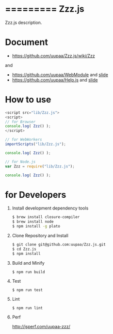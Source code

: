 =========
Zzz.js
=========

Zzz.js description.

# Document

- https://github.com/uupaa/Zzz.js/wiki/Zzz

and 

- https://github.com/uupaa/WebModule and [slide](http://uupaa.github.io/Slide/slide/WebModule/index.html)
- https://github.com/uupaa/Help.js and [slide](http://uupaa.github.io/Slide/slide/Help.js/index.html)

# How to use

```js
<script src="lib/Zzz.js">
<script>
// for Browser
console.log( Zzz() );
</script>
```

```js
// for WebWorkers
importScripts("lib/Zzz.js");

console.log( Zzz() );
```

```js
// for Node.js
var Zzz = require("lib/Zzz.js");

console.log( Zzz() );
```

# for Developers

1. Install development dependency tools

    ```sh
    $ brew install closure-compiler
    $ brew install node
    $ npm install -g plato
    ```

2. Clone Repository and Install

    ```sh
    $ git clone git@github.com:uupaa/Zzz.js.git
    $ cd Zzz.js
    $ npm install
    ```

3. Build and Minify

    `$ npm run build`

4. Test

    `$ npm run test`

5. Lint

    `$ npm run lint`

6. Perf

    http://jsperf.com/uupaa-zzz/

